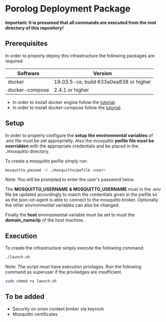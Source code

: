 # Porolog Deployment Package

**Important: It is presumed that all commands are executed from the root directory of this repository!**

## Prerequisites

In order to properly deploy this infrastructure the following packages are required

| Software       | Version                                |
| -------------- | -------------------------------------- |
| docker         | 19.03.5-ce, build 633a0ea838 or higher |
| docker-compose | 2.4.1 or higher                        |

- In order to install docker engine follow the [tutorial][docker_tutorial].
- In order to install docker-compose follow the [tutorial][docker_compose_tutorial].

## Setup

In order to properly configure the **setup the environmental variables** of .env file must be set approprietly. Also the mosquitto **pwfile file must be overridden** with the appropriate credentials and be placed in the ./mosquitto directory.

To create a mosquitto pwfile simply run:

```sh
mosquitto_passwd -U ./mosquitto/pwfile <user>
```

Note: You will be prompted to enter the user's password twice.

The **MOSQUITTO_USERNAME & MOSQUITTO_USERNAME** must in the .env file be updated accordingly to match the credentials given in the pwfile so as the json-iot-agent is able to connect to the mosquitto broker. Optionally the other environmental variables can also be changed.

Finally the **host** environmental variable must be set to must the **domain_name/ip** of the host machine.

## Execution

To create the infrastructure simply execute the following command:

```sh
./launch.sh
```

Note: The script must have execution privilages. Run the following command as superuser if the priviledges are insufficient.

```sh
sudo chmod +x launch.sh
```

## To be added
- Security on orion context broker via keyrock
- Mosquitto certificates

[docker_tutorial]: https://docs.docker.com/engine/install/ubuntu/
[docker_compose_tutorial]: < https://docs.docker.com/compose/install/>
